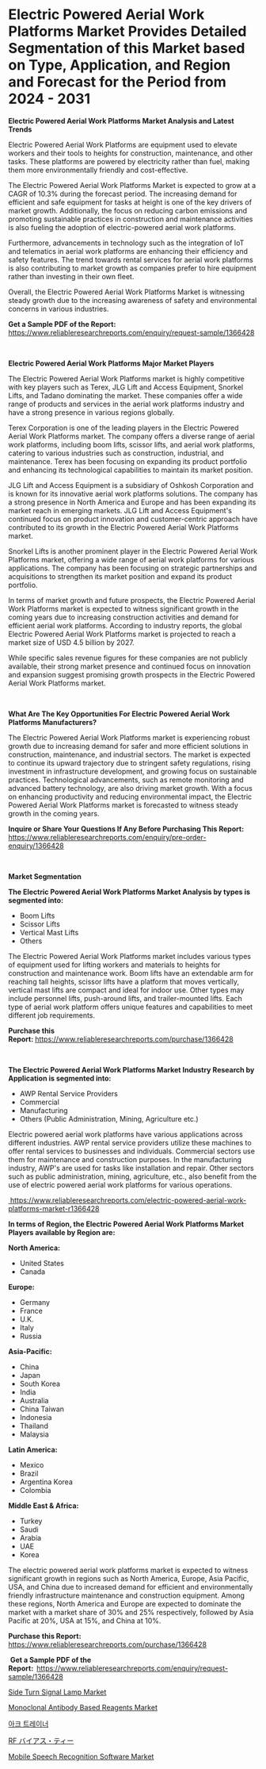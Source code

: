 <p><h1>Electric Powered Aerial Work Platforms Market Provides Detailed Segmentation of this Market based on Type, Application, and Region and Forecast for the Period from 2024 - 2031</h1></p><p><strong>Electric Powered Aerial Work Platforms Market Analysis and Latest Trends</strong></p>
<p><p>Electric Powered Aerial Work Platforms are equipment used to elevate workers and their tools to heights for construction, maintenance, and other tasks. These platforms are powered by electricity rather than fuel, making them more environmentally friendly and cost-effective.</p><p>The Electric Powered Aerial Work Platforms Market is expected to grow at a CAGR of 10.3% during the forecast period. The increasing demand for efficient and safe equipment for tasks at height is one of the key drivers of market growth. Additionally, the focus on reducing carbon emissions and promoting sustainable practices in construction and maintenance activities is also fueling the adoption of electric-powered aerial work platforms.</p><p>Furthermore, advancements in technology such as the integration of IoT and telematics in aerial work platforms are enhancing their efficiency and safety features. The trend towards rental services for aerial work platforms is also contributing to market growth as companies prefer to hire equipment rather than investing in their own fleet.</p><p>Overall, the Electric Powered Aerial Work Platforms Market is witnessing steady growth due to the increasing awareness of safety and environmental concerns in various industries.</p></p>
<p><strong>Get a Sample PDF of the Report:&nbsp;</strong> <a href="https://www.reliableresearchreports.com/enquiry/request-sample/1366428">https://www.reliableresearchreports.com/enquiry/request-sample/1366428</a></p>
<p>&nbsp;</p>
<p><strong>Electric Powered Aerial Work Platforms Major Market Players</strong></p>
<p><p>The Electric Powered Aerial Work Platforms market is highly competitive with key players such as Terex, JLG Lift and Access Equipment, Snorkel Lifts, and Tadano dominating the market. These companies offer a wide range of products and services in the aerial work platforms industry and have a strong presence in various regions globally.</p><p>Terex Corporation is one of the leading players in the Electric Powered Aerial Work Platforms market. The company offers a diverse range of aerial work platforms, including boom lifts, scissor lifts, and aerial work platforms, catering to various industries such as construction, industrial, and maintenance. Terex has been focusing on expanding its product portfolio and enhancing its technological capabilities to maintain its market position.</p><p>JLG Lift and Access Equipment is a subsidiary of Oshkosh Corporation and is known for its innovative aerial work platforms solutions. The company has a strong presence in North America and Europe and has been expanding its market reach in emerging markets. JLG Lift and Access Equipment's continued focus on product innovation and customer-centric approach have contributed to its growth in the Electric Powered Aerial Work Platforms market.</p><p>Snorkel Lifts is another prominent player in the Electric Powered Aerial Work Platforms market, offering a wide range of aerial work platforms for various applications. The company has been focusing on strategic partnerships and acquisitions to strengthen its market position and expand its product portfolio.</p><p>In terms of market growth and future prospects, the Electric Powered Aerial Work Platforms market is expected to witness significant growth in the coming years due to increasing construction activities and demand for efficient aerial work platforms. According to industry reports, the global Electric Powered Aerial Work Platforms market is projected to reach a market size of USD 4.5 billion by 2027.</p><p>While specific sales revenue figures for these companies are not publicly available, their strong market presence and continued focus on innovation and expansion suggest promising growth prospects in the Electric Powered Aerial Work Platforms market.</p></p>
<p>&nbsp;</p>
<p><strong>What Are The Key Opportunities For Electric Powered Aerial Work Platforms Manufacturers?</strong></p>
<p><p>The Electric Powered Aerial Work Platforms market is experiencing robust growth due to increasing demand for safer and more efficient solutions in construction, maintenance, and industrial sectors. The market is expected to continue its upward trajectory due to stringent safety regulations, rising investment in infrastructure development, and growing focus on sustainable practices. Technological advancements, such as remote monitoring and advanced battery technology, are also driving market growth. With a focus on enhancing productivity and reducing environmental impact, the Electric Powered Aerial Work Platforms market is forecasted to witness steady growth in the coming years.</p></p>
<p><strong>Inquire or Share Your Questions If Any Before Purchasing This Report:</strong> <a href="https://www.reliableresearchreports.com/enquiry/pre-order-enquiry/1366428">https://www.reliableresearchreports.com/enquiry/pre-order-enquiry/1366428</a></p>
<p>&nbsp;</p>
<p><strong>Market Segmentation</strong></p>
<p><strong>The Electric Powered Aerial Work Platforms Market Analysis by types is segmented into:</strong></p>
<p><ul><li>Boom Lifts</li><li>Scissor Lifts</li><li>Vertical Mast Lifts</li><li>Others</li></ul></p>
<p><p>The Electric Powered Aerial Work Platforms market includes various types of equipment used for lifting workers and materials to heights for construction and maintenance work. Boom lifts have an extendable arm for reaching tall heights, scissor lifts have a platform that moves vertically, vertical mast lifts are compact and ideal for indoor use. Other types may include personnel lifts, push-around lifts, and trailer-mounted lifts. Each type of aerial work platform offers unique features and capabilities to meet different job requirements.</p></p>
<p><strong>Purchase this Report:&nbsp;</strong><a href="https://www.reliableresearchreports.com/purchase/1366428">https://www.reliableresearchreports.com/purchase/1366428</a></p>
<p>&nbsp;</p>
<p><strong>The Electric Powered Aerial Work Platforms Market Industry Research by Application is segmented into:</strong></p>
<p><ul><li>AWP Rental Service Providers</li><li>Commercial</li><li>Manufacturing</li><li>Others (Public Administration, Mining, Agriculture etc.)</li></ul></p>
<p><p>Electric powered aerial work platforms have various applications across different industries. AWP rental service providers utilize these machines to offer rental services to businesses and individuals. Commercial sectors use them for maintenance and construction purposes. In the manufacturing industry, AWP's are used for tasks like installation and repair. Other sectors such as public administration, mining, agriculture, etc., also benefit from the use of electric powered aerial work platforms for various operations.</p></p>
<p><a href="https://www.reliableresearchreports.com/electric-powered-aerial-work-platforms-market-r1366428">&nbsp;https://www.reliableresearchreports.com/electric-powered-aerial-work-platforms-market-r1366428</a></p>
<p><strong>In terms of Region, the Electric Powered Aerial Work Platforms Market Players available by Region are:</strong></p>
<p>
    <p> <strong> North America: </strong>
        <ul>
            <li>United States</li>
            <li>Canada</li>
        </ul>
        </p> 
    <p> <strong> Europe: </strong>
        <ul>
            <li>Germany</li>
            <li>France</li>
            <li>U.K.</li>
            <li>Italy</li>
            <li>Russia</li>
        </ul>
        </p> 
    <p> <strong> Asia-Pacific: </strong>
        <ul>
            <li>China</li>
            <li>Japan</li>
            <li>South Korea</li>
            <li>India</li>
            <li>Australia</li>
            <li>China Taiwan</li>
            <li>Indonesia</li>
            <li>Thailand</li>
            <li>Malaysia</li>
        </ul>
        </p> 
    <p> <strong> Latin America: </strong>
        <ul>
            <li>Mexico</li>
            <li>Brazil</li>
            <li>Argentina Korea</li>
            <li>Colombia</li>
        </ul>
        </p> 
    <p> <strong> Middle East & Africa: </strong>
        <ul>
            <li>Turkey</li>
            <li>Saudi</li>
            <li>Arabia</li>
            <li>UAE</li>
            <li>Korea</li>
        </ul>
    </p>
    </p>
<p><p>The electric powered aerial work platforms market is expected to witness significant growth in regions such as North America, Europe, Asia Pacific, USA, and China due to increased demand for efficient and environmentally friendly infrastructure maintenance and construction equipment. Among these regions, North America and Europe are expected to dominate the market with a market share of 30% and 25% respectively, followed by Asia Pacific at 20%, USA at 15%, and China at 10%.</p></p>
<p><strong>Purchase this Report: </strong><a href="https://www.reliableresearchreports.com/purchase/1366428">https://www.reliableresearchreports.com/purchase/1366428</a></p>
<p>&nbsp;<strong>Get a Sample PDF of the Report:&nbsp;&nbsp;</strong><a href="https://www.reliableresearchreports.com/enquiry/request-sample/1366428">https://www.reliableresearchreports.com/enquiry/request-sample/1366428</a></p>
<p><strong></strong></p>
<p><p><a href="https://www.linkedin.com/pulse/global-side-turn-signal-lamp-market-projected-grow-cagr-92-forcasted-0iuce">Side Turn Signal Lamp Market</a></p><p><a href="https://github.com/mdmisese/Market-Research-Report-List-1/blob/main/monoclonal-antibody-based-reagents-market.md">Monoclonal Antibody Based Reagents Market</a></p><p><a href="https://medium.com/@daveblock56/arc-trainer-%EC%8B%9C%EC%9E%A5-%EB%B6%84%EC%84%9D-%EA%B8%80%EB%A1%9C%EB%B2%8C-%EC%82%B0%EC%97%85-%EC%A0%84%EB%A7%9D-%EB%B0%8F-%EC%98%88%EC%B8%A1-2024-2031-f2944ee8f036">아크 트레이너</a></p><p><a href="https://medium.com/@abdielkilback/rf%E3%83%90%E3%82%A4%E3%82%A2%E3%82%B9tees%E5%B8%82%E5%A0%B4%E8%A6%8F%E6%A8%A1%E3%81%AF-%E3%82%B0%E3%83%AD%E3%83%BC%E3%83%90%E3%83%AB%E7%94%A3%E6%A5%AD%E3%81%AB%E3%81%8A%E3%81%91%E3%82%8B%E6%9C%80%E9%AB%98%E3%81%AE%E3%83%9E%E3%83%BC%E3%82%B1%E3%83%86%E3%82%A3%E3%83%B3%E3%82%B0%E3%83%81%E3%83%A3%E3%83%8D%E3%83%AB%E3%82%92%E7%A4%BA%E3%81%97%E3%81%A6%E3%81%84%E3%81%BE%E3%81%99-2303238ad511">RF バイアス・ティー</a></p><p><a href="https://github.com/JeanneSawayn2023/Market-Research-Report-List-1/blob/main/mobile-speech-recognition-software-market.md">Mobile Speech Recognition Software Market</a></p></p>